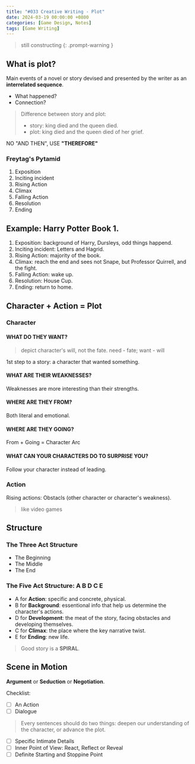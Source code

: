```yaml
---
title: "#033 Creative Writing - Plot"
date: 2024-03-19 00:00:00 +0800
categories: [Game Design, Notes]
tags: [Game Writing]
---
```


> still constructing
{: .prompt-warning }

## What is plot?
Main events of a novel or story devised and presented by the writer as an **interrelated sequence**.

- What happened?
- Connection?

> Difference between story and plot:
> - story: king died and the queen died.
> - plot: king died and the queen died of her grief.

NO "AND THEN", USE **"THEREFORE"**

### Freytag's Pytamid
1. Exposition
2. Inciting incident
3. Rising Action
4. Climax
5. Falling Action
6. Resolution
7. Ending

## Example: Harry Potter Book 1.
1. Exposition: background of Harry, Dursleys, odd things happend.
2. Inciting incident: Letters and Hagrid.
3. Rising Action: majority of the book.
4. Climax: reach the end and sees not Snape, but Professor Quirrell, and the fight.
5. Falling Action: wake up.
6. Resolution: House Cup.
7. Ending: return to home.

## Character + Action = Plot
### Character
#### WHAT DO THEY WANT?
> depict character's will, not the fate.
> need - fate; want - will

1st step to a story: a character that wanted something.

#### WHAT ARE THEIR WEAKNESSES?
Weaknesses are more interesting than their strengths.

#### WHERE ARE THEY FROM?
Both literal and emotional.

#### WHERE ARE THEY GOING?
From + Going = Character Arc

#### WHAT CAN YOUR CHARACTERS DO TO SURPRISE YOU?
Follow your character instead of leading.

### Action
Rising actions: Obstacls (other character or character's weakness).
> like video games

## Structure
### The Three Act Structure
- The Beginning
- The Middle
- The End

### The Five Act Structure: A B D C E
- A for **Action**: specific and concrete, physical.
- B for **Background**: essentional info that help us determine the character's actions.
- D for **Development**: the meat of the story, facing obstacles and developing themselves.
- C for **Climax**: the place where the key narrative twist.
- E for **Ending**: new life.

> Good story is a **SPIRAL**.

## Scene in Motion
**Argument** or **Seduction** or **Negotiation**.

Checklist:
- [ ] An Action
- [ ] Dialogue
> Every sentences should do two things: deepen our understanding of the character, or advance the plot.
- [ ] Specific Intimate Details
- [ ] Inner Point of View: React, Reflect or Reveal
- [ ] Definite Starting and Stoppine Point